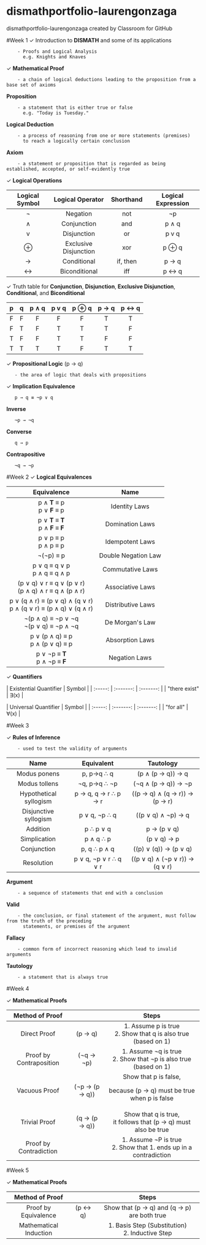 # dismathportfolio-laurengonzaga
dismathportfolio-laurengonzaga created by Classroom for GitHub

#Week 1
✓ Introduction to **DISMATH** and some of its applications

        - Proofs and Logical Analysis
          e.g. Knights and Knaves
 
✓ **Mathematical Proof**

        - a chain of logical deductions leading to the proposition from a base set of axioms

**Proposition**

        - a statement that is either true or false
          e.g. "Today is Tuesday."

**Logical Deduction**

        - a process of reasoning from one or more statements (premises)
          to reach a logically certain conclusion

**Axiom**

        - a statement or proposition that is regarded as being established, accepted, or self-evidently true

✓ **Logical Operations**

| Logical Symbol  |  Logical Operator | Shorthand | Logical Expression |
| :-----: | :-------: | :-----: | :-------: |
| ¬ | Negation | not | ¬p |
| ∧ | Conjunction | and | p ∧ q |
| v | Disjunction | or | p v q |
| ⊕ | Exclusive Disjunction | xor |  p ⊕ q |
| → | Conditional | if, then | p → q |
| ↔ | Biconditional | iff | p ↔ q |
  
  
✓ Truth table for **Conjunction**, **Disjunction**, **Exclusive Disjunction**, **Conditional**, and **Biconditional**
  
| p | q | p ∧ q | p v q | p ⊕ q | p → q | p ↔ q |
| :-----: | :-----: | :-----: | :-------: | :-----: | :-------: | :-------:|
| F | F | F | F | F | T | T |
| F | T | F | T | T | T | F |
| T | F | F | T | T | F | F |
| T | T | T | T | F | T | T |


✓ **Propositional Logic** (p → q)
  
       - the area of logic that deals with propositions
  
✓ **Implication Equivalence**

       p → q ≡ ¬p ∨ q
 
**Inverse**

       ¬p → ¬q
**Converse**

       q → p
**Contrapositive**

       ¬q → ¬p


#Week 2
✓ **Logical Equivalences**

| Equivalence | Name |
| :---------: | :--: |
| p ∧ <b>T</b> ≡ p <br>p ∨ <b>F</b> ≡ p | Identity Laws |
| p ∨ <b>T</b> ≡ <b>T</b> <br>p ∧ <b>F</b> ≡ <b>F</b> | Domination Laws |
| p ∨ p ≡ p <br>p ∧ p ≡ p | Idempotent Laws |
| ¬(¬p) ≡ p | Double Negation Law |
| p ∨ q ≡ q ∨ p <br>p ∧ q ≡ q ∧ p | Commutative Laws |
| (p ∨ q) ∨ r ≡ q ∨ (p ∨ r) <br>(p ∧ q) ∧ r ≡ q ∧ (p ∧ r) | Associative Laws |
| p ∨ (q ∧ r) ≡ (p ∨ q) ∧ (q ∨ r) <br>p ∧ (q ∨ r) ≡ (p ∧ q) ∨ (q ∧ r) | Distributive Laws |
| ¬(p ∧ q) ≡ ¬p ∨ ¬q <br>¬(p ∨ q) ≡ ¬p ∧ ¬q | De Morgan's Law |
| p ∨ (p ∧ q) ≡ p <br>p ∧ (p ∨ q) ≡ p | Absorption Laws |
| p ∨ ¬p ≡ <b>T</b> <br>p ∧ ¬p ≡ <b>F</b> | Negation Laws |


✓ **Quantifiers**

| Existential Quantifier  | Symbol  |
| :-----: | :-------: | :-------: |
| "there exist" | ∃(x) |

| Universal Quantifier  | Symbol  |
| :-----: | :-------: | :-------: |
| "for all" | ∀(x) |


#Week 3

✓ **Rules of Inference**

        - used to test the validity of arguments


| Name | Equivalent | Tautology |
|:-----------:|:-------------:|:-----------:|
| Modus ponens | p, p→q ∴ q | (p ∧ (p → q)) → q |
| Modus tollens | ¬q, p→q ∴ ¬p | (¬q ∧ (p → q)) → ¬p |
| Hypothetical syllogism | p → q, q → r ∴ p → r | ((p → q) ∧ (q → r)) → (p → r) |
| Disjunctive syllogism | p ∨ q, ¬p ∴ q | ((p ∨ q) ∧ ¬p) → q |
| Addition | p ∴ p ∨ q | p → (p ∨ q) |
| Simplication | p ∧ q ∴ p | (p ∨ q) → p |
| Conjunction | p, q ∴ p ∧ q | ((p) ∨ (q)) → (p ∨ q) |
| Resolution | p ∨ q, ¬p ∨ r ∴ q ∨ r | ((p ∨ q) ∧ (¬p ∨ r)) → (q ∨ r) |


**Argument**

        - a sequence of statements that end with a conclusion

**Valid**

        - the conclusion, or final statement of the argument, must follow from the truth of the preceding
          statements, or premises of the argument

**Fallacy**

        - common form of incorrect reasoning which lead to invalid arguments
        
**Tautology**

        - a statement that is always true


#Week 4

✓ **Mathematical Proofs**

| Method of Proof | | Steps |
|:-----: | :-------: | :-------: | 
| Direct Proof | (p → q) | 1. Assume p is true <br>2. Show that q is also true (based on 1) |
| Proof by Contraposition | (¬q → ¬p) | 1. Assume ¬q is true <br>2. Show that ¬p is also true (based on 1) |
| Vacuous Proof | (¬p → (p → q)) | Show that p is false, <p>because (p → q) must be true when p is false |
| Trivial Proof | (q → (p → q)) | Show that q is true, <br>it follows that (p → q) must also be true |
| Proof by Contradiction | | 1. Assume ¬P is true <br>2. Show that 1. ends up in a contradiction |


#Week 5

✓ **Mathematical Proofs**

| Method of Proof | | Steps |
|:-----: | :-------: | :-------: | 
| Proof by Equivalence | (p ↔ q) | Show that (p → q) and (q → p) are both true |
| Mathematical Induction | | 1. Basis Step (Substitution) <br>2. Inductive Step |


